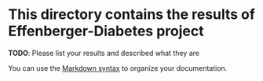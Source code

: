 # This directory contains the results of Effenberger-Diabetes project

**TODO**: Please list your results and described what they are

You can use the [Markdown syntax](https://www.markdownguide.org/basic-syntax/)  to organize your documentation.

